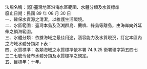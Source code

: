 法規名稱：(廢)臺灣地區沿海水區範圍、水體分類及水質標準  
廢止日期：民國 89 年 08 月 30 日  
一、確保水資源之清潔，以維護生活環境。  
二、水區範圍：臺灣本島及澎湖群島、蘭嶼、綠島等離島，由海岸向外延  
伸之領海範圍。  
三、水體分類：依據海域之最佳用途，涵容能力及水質現況，訂定本區內  
之海域水體分類如下表：  
四、水質標準：各類海域之水質標準依本署 74.9.25 衛署環字第五四七  
三二七號令發布水體分類及水質標準之規定。  
五、目標年：十年。  



